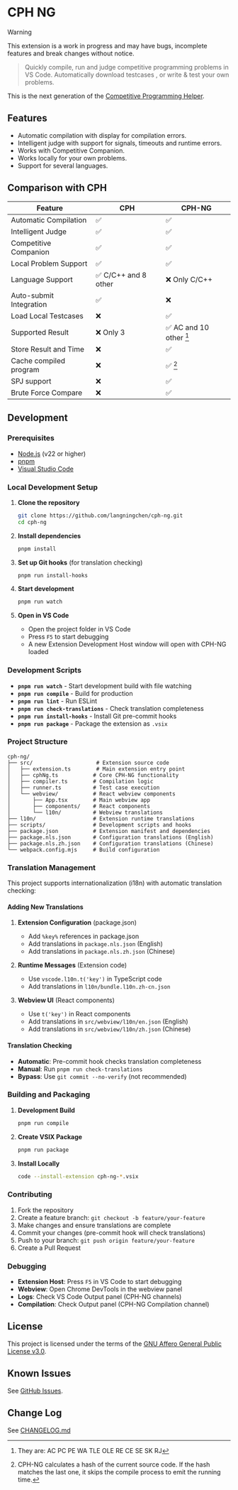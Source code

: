 # CPH NG

> [!WARNING]
> This extension is a work in progress and may have bugs, incomplete features and break changes without notice.

> Quickly compile, run and judge competitive programming problems in VS Code. Automatically download testcases , or write & test your own problems.

This is the next generation of the
[Competitive Programming Helper](https://github.com/agrawal-d/cph).

## Features

- Automatic compilation with display for compilation errors.
- Intelligent judge with support for signals, timeouts and runtime errors.
- Works with Competitive Companion.
- Works locally for your own problems.
- Support for several languages.

## Comparison with CPH

| Feature                 | CPH                   | CPH-NG                   |
| ----------------------- | --------------------- | ------------------------ |
| Automatic Compilation   | ✅                    | ✅                       |
| Intelligent Judge       | ✅                    | ✅                       |
| Competitive Companion   | ✅                    | ✅                       |
| Local Problem Support   | ✅                    | ✅                       |
| Language Support        | ✅ C/C++ and 8 other | ❌ Only C/C++            |
| Auto-submit Integration | ✅                    | ❌                       |
| Load Local Testcases    | ❌                    | ✅                       |
| Supported Result        | ❌ Only 3             | ✅ AC and 10 other [^1] |
| Store Result and Time   | ❌                    | ✅                       |
| Cache compiled program  | ❌                    | ✅ [^2]                  |
| SPJ support             | ❌                    | ✅                       |
| Brute Force Compare     | ❌                    | ✅                       |

[^1]: They are: AC PC PE WA TLE OLE RE CE SE SK RJ

[^2]:
    CPH-NG calculates a hash of the current source code. If the hash matches the
    last one, it skips the compile process to emit the running time.

## Development

### Prerequisites

- [Node.js](https://nodejs.org/) (v22 or higher)
- [pnpm](https://pnpm.io/)
- [Visual Studio Code](https://code.visualstudio.com/)

### Local Development Setup

1. **Clone the repository**

    ```bash
    git clone https://github.com/langningchen/cph-ng.git
    cd cph-ng
    ```

2. **Install dependencies**

    ```bash
    pnpm install
    ```

3. **Set up Git hooks** (for translation checking)

    ```bash
    pnpm run install-hooks
    ```

4. **Start development**

    ```bash
    pnpm run watch
    ```

5. **Open in VS Code**
    - Open the project folder in VS Code
    - Press `F5` to start debugging
    - A new Extension Development Host window will open with CPH-NG loaded

### Development Scripts

- **`pnpm run watch`** - Start development build with file watching
- **`pnpm run compile`** - Build for production
- **`pnpm run lint`** - Run ESLint
- **`pnpm run check-translations`** - Check translation completeness
- **`pnpm run install-hooks`** - Install Git pre-commit hooks
- **`pnpm run package`** - Package the extension as `.vsix`

### Project Structure

```
cph-ng/
├── src/                    # Extension source code
│   ├── extension.ts        # Main extension entry point
│   ├── cphNg.ts           # Core CPH-NG functionality
│   ├── compiler.ts        # Compilation logic
│   ├── runner.ts          # Test case execution
│   └── webview/           # React webview components
│       ├── App.tsx        # Main webview app
│       ├── components/    # React components
│       └── l10n/          # Webview translations
├── l10n/                  # Extension runtime translations
├── scripts/               # Development scripts and hooks
├── package.json           # Extension manifest and dependencies
├── package.nls.json       # Configuration translations (English)
├── package.nls.zh.json    # Configuration translations (Chinese)
└── webpack.config.mjs     # Build configuration
```

### Translation Management

This project supports internationalization (i18n) with automatic translation
checking:

#### Adding New Translations

1. **Extension Configuration** (package.json)
    - Add `%key%` references in package.json
    - Add translations in `package.nls.json` (English)
    - Add translations in `package.nls.zh.json` (Chinese)

2. **Runtime Messages** (Extension code)
    - Use `vscode.l10n.t('key')` in TypeScript code
    - Add translations in `l10n/bundle.l10n.zh-cn.json`

3. **Webview UI** (React components)
    - Use `t('key')` in React components
    - Add translations in `src/webview/l10n/en.json` (English)
    - Add translations in `src/webview/l10n/zh.json` (Chinese)

#### Translation Checking

- **Automatic**: Pre-commit hook checks translation completeness
- **Manual**: Run `pnpm run check-translations`
- **Bypass**: Use `git commit --no-verify` (not recommended)

### Building and Packaging

1. **Development Build**

    ```bash
    pnpm run compile
    ```

2. **Create VSIX Package**

    ```bash
    pnpm run package
    ```

3. **Install Locally**
    ```bash
    code --install-extension cph-ng-*.vsix
    ```

### Contributing

1. Fork the repository
2. Create a feature branch: `git checkout -b feature/your-feature`
3. Make changes and ensure translations are complete
4. Commit your changes (pre-commit hook will check translations)
5. Push to your branch: `git push origin feature/your-feature`
6. Create a Pull Request

### Debugging

- **Extension Host**: Press `F5` in VS Code to start debugging
- **Webview**: Open Chrome DevTools in the webview panel
- **Logs**: Check VS Code Output panel (CPH-NG channels)
- **Compilation**: Check Output panel (CPH-NG Compilation channel)

## License

This project is licensed under the terms of the
[GNU Affero General Public License v3.0](https://github.com/langningchen/cph-ng/blob/main/LICENSE).

## Known Issues

See [GitHub Issues](https://github.com/langningchen/cph-ng/issues).

## Change Log

See
[CHANGELOG.md](https://github.com/langningchen/cph-ng/blob/main/CHANGELOG.md)
